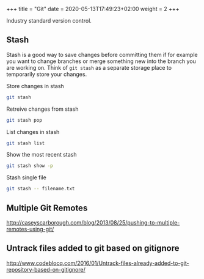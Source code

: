 +++
title = "Git"
date = 2020-05-13T17:49:23+02:00
weight = 2
+++


Industry standard version control.

## Stash

Stash is a good way to save changes before committing them if for example you want to change branches or merge something new into the branch you are working on. Think of `git stash` as a separate storage place to temporarily store your changes.

Store changes in stash

```bash
git stash
```

Retreive changes from stash

```bash
git stash pop
```

List changes in stash

```bash
git stash list
```

Show the most recent stash

```bash
git stash show -p
```

Stash single file

```bash
git stash -- filename.txt
```


## Multiple Git Remotes

http://caseyscarborough.com/blog/2013/08/25/pushing-to-multiple-remotes-using-git/


## Untrack files added to git based on gitignore

http://www.codeblocq.com/2016/01/Untrack-files-already-added-to-git-repository-based-on-gitignore/